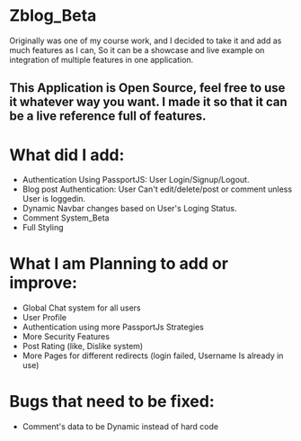 # Zblog_Beta


Originally was one of my course work, and I decided to take it and add as much features as I can, So it can be a showcase and live example on integration of multiple features in one application.


This Application is Open Source, feel free to use it whatever way you want. I made it so that it can be a live reference full of features.
---------------------
# What did I add:
 * Authentication Using PassportJS: User Login/Signup/Logout.
 * Blog post Authentication: User Can't edit/delete/post or comment unless User is loggedin.
 * Dynamic Navbar changes based on User's Loging Status.
 * Comment System_Beta
 * Full Styling
 
# What I am Planning to add or improve:
  * Global Chat system for all users
  * User Profile
  * Authentication using more PassportJs Strategies
  * More Security Features
  * Post Rating (like, Dislike system)
  * More Pages for different redirects (login failed, Username Is already in use)
 
 
# Bugs that need to be fixed:
* Comment's data to be Dynamic instead of hard code 



